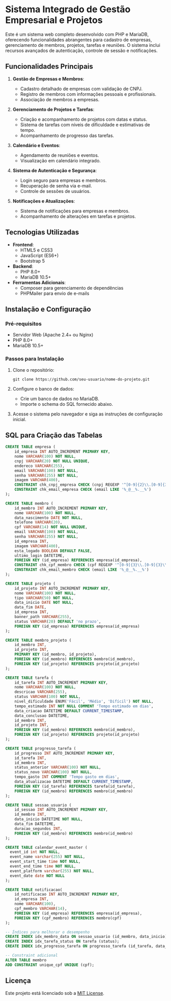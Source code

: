 # Sistema Integrado de Gestão Empresarial e Projetos

Este é um sistema web completo desenvolvido com PHP e MariaDB, oferecendo funcionalidades abrangentes para cadastro de empresas, gerenciamento de membros, projetos, tarefas e reuniões. O sistema inclui recursos avançados de autenticação, controle de sessão e notificações.

## Funcionalidades Principais

1. **Gestão de Empresas e Membros**:
   - Cadastro detalhado de empresas com validação de CNPJ.
   - Registro de membros com informações pessoais e profissionais.
   - Associação de membros a empresas.

2. **Gerenciamento de Projetos e Tarefas**:
   - Criação e acompanhamento de projetos com datas e status.
   - Sistema de tarefas com níveis de dificuldade e estimativas de tempo.
   - Acompanhamento de progresso das tarefas.

3. **Calendário e Eventos**:
   - Agendamento de reuniões e eventos.
   - Visualização em calendário integrado.

4. **Sistema de Autenticação e Segurança**:
   - Login seguro para empresas e membros.
   - Recuperação de senha via e-mail.
   - Controle de sessões de usuários.

5. **Notificações e Atualizações**:
   - Sistema de notificações para empresas e membros.
   - Acompanhamento de alterações em tarefas e projetos.

## Tecnologias Utilizadas

- **Frontend**:
  - HTML5 e CSS3
  - JavaScript (ES6+)
  - Bootstrap 5
- **Backend**:
  - PHP 8.0+
  - MariaDB 10.5+
- **Ferramentas Adicionais**:
  - Composer para gerenciamento de dependências
  - PHPMailer para envio de e-mails

## Instalação e Configuração

### Pré-requisitos
- Servidor Web (Apache 2.4+ ou Nginx)
- PHP 8.0+
- MariaDB 10.5+

### Passos para Instalação

1. Clone o repositório:
   ```
   git clone https://github.com/seu-usuario/nome-do-projeto.git
   ```

2. Configure o banco de dados:
   - Crie um banco de dados no MariaDB.
   - Importe o schema do SQL fornecido abaixo.
     
3. Acesse o sistema pelo navegador e siga as instruções de configuração inicial.

## SQL para Criação das Tabelas

```sql
CREATE TABLE empresa (
    id_empresa INT AUTO_INCREMENT PRIMARY KEY,
    nome VARCHAR(100) NOT NULL,
    cnpj VARCHAR(20) NOT NULL UNIQUE,
    endereco VARCHAR(255),
    email VARCHAR(100) NOT NULL,
    senha VARCHAR(255) NOT NULL,
    imagem VARCHAR(400),
    CONSTRAINT chk_cnpj_empresa CHECK (cnpj REGEXP '^[0-9]{2}\\.[0-9]{3}\\.[0-9]{3}/[0-9]{4}-[0-9]{2}$'),
    CONSTRAINT chk_email_empresa CHECK (email LIKE '%_@__%.__%')
);

CREATE TABLE membro (
    id_membro INT AUTO_INCREMENT PRIMARY KEY,
    nome VARCHAR(100) NOT NULL,
    data_nascimento DATE NOT NULL,
    telefone VARCHAR(20),
    cpf VARCHAR(14) NOT NULL UNIQUE,
    email VARCHAR(100) NOT NULL,
    senha VARCHAR(255) NOT NULL,
    id_empresa INT,
    imagem VARCHAR(400),
    esta_logado BOOLEAN DEFAULT FALSE,
    ultimo_login DATETIME,
    FOREIGN KEY (id_empresa) REFERENCES empresa(id_empresa),
    CONSTRAINT chk_cpf_membro CHECK (cpf REGEXP '^[0-9]{3}\\.[0-9]{3}\\.[0-9]{3}-[0-9]{2}$'),
    CONSTRAINT chk_email_membro CHECK (email LIKE '%_@__%.__%')
);

CREATE TABLE projeto (
    id_projeto INT AUTO_INCREMENT PRIMARY KEY,
    nome VARCHAR(100) NOT NULL,
    tipo VARCHAR(50) NOT NULL,
    data_inicio DATE NOT NULL,
    data_fim DATE,
    id_empresa INT,
    banner_path VARCHAR(255),
    status VARCHAR(20) DEFAULT 'no prazo',
    FOREIGN KEY (id_empresa) REFERENCES empresa(id_empresa)
);

CREATE TABLE membro_projeto (
    id_membro INT,
    id_projeto INT,
    PRIMARY KEY (id_membro, id_projeto),
    FOREIGN KEY (id_membro) REFERENCES membro(id_membro),
    FOREIGN KEY (id_projeto) REFERENCES projeto(id_projeto)
);

CREATE TABLE tarefa (
    id_tarefa INT AUTO_INCREMENT PRIMARY KEY,
    nome VARCHAR(100) NOT NULL,
    descricao VARCHAR(255),
    status VARCHAR(100) NOT NULL,
    nivel_dificuldade ENUM('Fácil', 'Médio', 'Difícil') NOT NULL,
    tempo_estimado INT NOT NULL COMMENT 'Tempo estimado em dias',
    data_criacao DATETIME DEFAULT CURRENT_TIMESTAMP,
    data_conclusao DATETIME,
    id_membro INT,
    id_projeto INT,
    FOREIGN KEY (id_membro) REFERENCES membro(id_membro),
    FOREIGN KEY (id_projeto) REFERENCES projeto(id_projeto)
);

CREATE TABLE progresso_tarefa (
    id_progresso INT AUTO_INCREMENT PRIMARY KEY,
    id_tarefa INT,
    id_membro INT,
    status_anterior VARCHAR(100) NOT NULL,
    status_novo VARCHAR(100) NOT NULL,
    tempo_gasto INT COMMENT 'Tempo gasto em dias',
    data_atualizacao DATETIME DEFAULT CURRENT_TIMESTAMP,
    FOREIGN KEY (id_tarefa) REFERENCES tarefa(id_tarefa),
    FOREIGN KEY (id_membro) REFERENCES membro(id_membro)
);

CREATE TABLE sessao_usuario (
    id_sessao INT AUTO_INCREMENT PRIMARY KEY,
    id_membro INT,
    data_inicio DATETIME NOT NULL,
    data_fim DATETIME,
    duracao_segundos INT,
    FOREIGN KEY (id_membro) REFERENCES membro(id_membro)
);

CREATE TABLE calendar_event_master (
  event_id int NOT NULL,
  event_name varchar(255) NOT NULL,
  event_start_time time NOT NULL,
  event_end_time time NOT NULL,
  event_platform varchar(255) NOT NULL,
  event_date date NOT NULL
);

CREATE TABLE notificacao(
    id_notificacao INT AUTO_INCREMENT PRIMARY KEY,
    id_empresa INT,
    nome VARCHAR(100),
    cpf_membro VARCHAR(14),
    FOREIGN KEY (id_empresa) REFERENCES empresa(id_empresa),
    FOREIGN KEY (cpf_membro) REFERENCES membro(cpf)
);

-- Índices para melhorar o desempenho
CREATE INDEX idx_membro_data ON sessao_usuario (id_membro, data_inicio);
CREATE INDEX idx_tarefa_status ON tarefa (status);
CREATE INDEX idx_progresso_tarefa ON progresso_tarefa (id_tarefa, data_atualizacao);

-- Constraint adicional
ALTER TABLE membro
ADD CONSTRAINT unique_cpf UNIQUE (cpf);
```

## Licença

Este projeto está licenciado sob a [MIT License](LICENSE).
